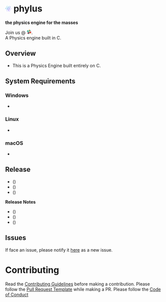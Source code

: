 # [<img src="./images/image.png" width=20 height=20></img>](https://github.com/phylus-alpha/phylus) **phylus**

**the physics engine for the masses**

Join us @ [<img src="./images/slack.png" width=15 height=15></img>](https://phylus.slack.com/).<br>
A Physics engine built in C.

## Overview

* This is a Physics Engine built entirely on C.

## System Requirements

### Windows

* 

### Linux

* 

### macOS

* 

## Release

* (<!--  -->)
* (<!--  -->)
* (<!--  -->)

**Release Notes**
* (<!--  -->)
* (<!--  -->)
* (<!--  -->)

<!-- mailto:vishal.27@gmail.com -->
<!-- mailto:aravind.1@outlook.com -->

## Issues

If face an issue, please notify it [here](https://github.com/phylus-alpha/phylus/issues) as a new issue.

# Contributing

Read the [Contributing Guidelines](https://github.com/phylus-alpha/phylus/blob/master/CONTRIBUTING.md) before making a contribution. Please follow the [Pull Request Template](https://github.com/phylus-alpha/phylus/blob/master/PULL_REQUEST_TEMPLATE.md) while making a PR. Please follow the [Code of Conduct](https://github.com/phylus-alpha/phylus/blob/master/CODE_OF_CONDUCT.md)
